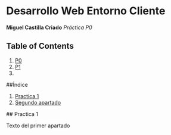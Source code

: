 # Desarrollo Web Entorno Cliente

**Miguel Castilla Criado**
*Práctica P0*

## Table of Contents
1. [P0](#P0)
2. [P1](#P1)
3. 
##Índice
1. [Practica 1](#idP1)
2. [Segundo apartado](#id2)
<div id='P1' />
## Practica 1















Texto del primer apartado
